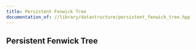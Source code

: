 ```yaml
---
title: Persistent Fenwick Tree
documentation_of: //library/datastructure/persistent_fenwick_tree.hpp
---
```

## Persistent Fenwick Tree